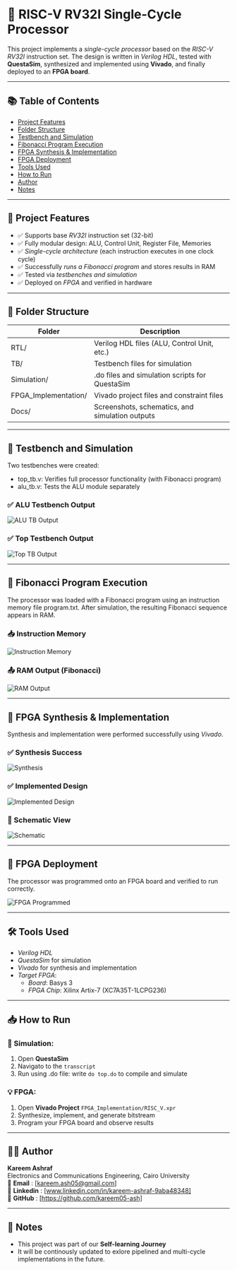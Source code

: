 # 🧠 RISC-V RV32I Single-Cycle Processor  

This project implements a *single-cycle processor* based on the *RISC-V RV32I* instruction set. The design is written in *Verilog HDL*, tested with **QuestaSim**, synthesized and implemented using **Vivado**, and finally deployed to an **FPGA board**.  

---

## 📚 Table of Contents  

- [Project Features](#-project-features)  
- [Folder Structure](#-folder-structure)
- [Testbench and Simulation](#-testbench-and-simulation)
- [Fibonacci Program Execution](#-fibonacci-program-execution)
- [FPGA Synthesis & Implementation](#-fpga-synthesis--implementation)
- [FPGA Deployment](#-fpga-deployment)
- [Tools Used](#-tools-used)
- [How to Run](#-how-to-run)
- [Author](#-author)
- [Notes](#-notes)

---

## 📌 Project Features

- ✅ Supports base *RV32I* instruction set (32-bit)  
- ✅ Fully modular design: ALU, Control Unit, Register File, Memories  
- ✅ *Single-cycle architecture* (each instruction executes in one clock cycle)  
- ✅ Successfully *runs a Fibonacci program* and stores results in RAM  
- ✅ Tested via *testbenches and simulation*  
- ✅ Deployed on *FPGA* and verified in hardware  

---

## 📁 Folder Structure  

| Folder                 | Description                                                         |
|------------------------|---------------------------------------------------------------------|
| RTL/                 | Verilog HDL files (ALU, Control Unit, etc.)                         |
| TB/                  | Testbench files for simulation                                      |
| Simulation/          | .do files and simulation scripts for QuestaSim                    |
| FPGA_Implementation/ | Vivado project files and constraint files                           |
| Docs/                | Screenshots, schematics, and simulation outputs                     |  

---

## 🧪 Testbench and Simulation  

Two testbenches were created:  

- top_tb.v: Verifies full processor functionality (with Fibonacci program)  
- alu_tb.v: Tests the ALU module separately  

### ✅ ALU Testbench Output  
![ALU TB Output](Docs/alu_tb_output.png)  

### ✅ Top Testbench Output  
![Top TB Output](Docs/top_tb_output.png)  

---

## 💾 Fibonacci Program Execution  

The processor was loaded with a Fibonacci program using an instruction memory file program.txt. After simulation, the resulting Fibonacci sequence appears in RAM.  

### 📥 Instruction Memory  
![Instruction Memory](Docs/instruction_memory.png)  

### 📤 RAM Output (Fibonacci)  
![RAM Output](Docs/ram_output.png)  

---

## 🧩 FPGA Synthesis & Implementation  

Synthesis and implementation were performed successfully using *Vivado*.  

### ✅ Synthesis Success  
![Synthesis](Docs/synthesis_success.png)  

### ✅ Implemented Design  
![Implemented Design](Docs/implemented_design.png)  

### 🧠 Schematic View  
![Schematic](Docs/schematic.png)  

---

## 🚀 FPGA Deployment  

The processor was programmed onto an FPGA board and verified to run correctly.  

![FPGA Programmed](Docs/fpga_programmed.png)  

---

## 🛠 Tools Used  

- *Verilog HDL*  
- *QuestaSim* for simulation  
- *Vivado* for synthesis and implementation  
- *Target FPGA*:  
  - *Board*: Basys 3  
  - *FPGA Chip*: Xilinx Artix-7 (XC7A35T-1LCPG236)  

---

## 📥 How to Run 

### 🔬 Simulation:  
1. Open **QuestaSim**  
2. Navigato to the `transcript` 
3. Run using .do file: write `do top.do` to compile and simulate 

### 💡 FPGA:  
1. Open **Vivado Project** `FPGA_Implementation/RISC_V.xpr`  
2. Synthesize, implement, and generate bitstream  
3. Program your FPGA board and observe results  

--- 

## 👨‍💻 Author 

**Kareem Ashraf**  
Electronics and Communications Engineering, Cairo University   
📧 **Email**   : [kareem.ash05@gmail.com]   
🔗 **Linkedin** : [www.linkedin.com/in/kareem-ashraf-9aba48348]  
🔗 **GitHub**   : [https://github.com/kareem05-ash]  

---   

## 📌 Notes  

- This project was part of our **Self-learning Journey** 
- It will be continously updated to exlore pipelined and multi-cycle implementations in the future. 